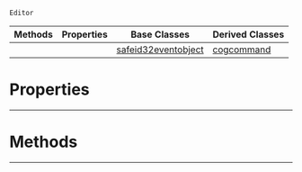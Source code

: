  `Editor`

|Methods|Properties|Base Classes|Derived Classes|
|---|---|---|---|
| | |[safeid32eventobject](https://github.com/ZilchEngine/ZilchDocs/blob/master/code_reference/class_reference/safeid32eventobject.md)|[cogcommand](https://github.com/ZilchEngine/ZilchDocs/blob/master/code_reference/class_reference/cogcommand.md)|


 #  Properties


---  
 #  Methods


---  
 

 